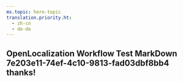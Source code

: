 ```yaml
---
ms.topic: hero-topic
translation.priority.ht: 
  - zh-cn
  - de-de
---
```

## OpenLocalization Workflow Test MarkDown 7e203e11-74ef-4c10-9813-fad03dbf8bb4 thanks!
